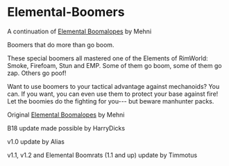 # Elemental-Boomers
A continuation of [Elemental Boomalopes](https://steamcommunity.com/sharedfiles/filedetails/?id=938052209) by Mehni

Boomers that do more than go boom.

These special boomers all mastered one of the Elements of RimWorld: Smoke, Firefoam, Stun and EMP. Some of them go boom, some of them go zap. Others go poof!

Want to use boomers to your tactical advantage against mechanoids? You can. If you want, you can even use them to protect your base against fire! Let the boomies do the fighting for you--- but beware manhunter packs.

Original [Elemental Boomalopes](https://steamcommunity.com/sharedfiles/filedetails/?id=938052209) by Mehni

B18 update made possible by HarryDicks

v1.0 update by Alias

v1.1, v1.2 and Elemental Boomrats (1.1 and up) update by Timmotus
